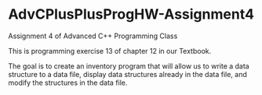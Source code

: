 # AdvCPlusPlusProgHW-Assignment4
Assignment 4 of Advanced C++ Programming Class

This is programming exercise 13 of chapter 12 in our Textbook. 

The goal is to create an inventory program that will allow us to write a data structure to a data file, display data structures already in the data file, and modify the structures in the data file. 
